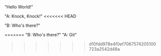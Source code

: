 "Hello World!"

"A: Knock, Knock!"
<<<<<<< HEAD

"B: Who's there?"

=======
"B: Who's there?"
"A: Git"
>>>>>>> d10fdd978e4f0ef7067574205100723a2542d48a
